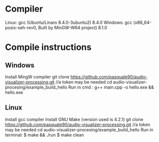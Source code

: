# Compiler 
  Linux: gcc (Ubuntu/Linaro 8.4.0-3ubuntu2) 8.4.0
  Windows: gcc (x86_64-posix-seh-rev0, Built by MinGW-W64 project) 8.1.0

# Compile instructions

  ## Windows
  Install MingW compiler
  git clone https://github.com/pasquale90/audio-visualizer-processing.git //a token may be needed
  cd audio-visualizer-procesing/example_build_hello
  Run in cmd : 
	g++ main.cpp -o hello.exe && hello.exe



  ## Linux
  Install gcc compiler
  Install GNU Make (version used is 4.2.1)
  git clone https://github.com/pasquale90/audio-visualizer-processing.git //a token may be needed
  cd audio-visualizer-procesing/example_build_hello
  Run in terminal:
	$ make && ./run
	$ make clean
  
  
